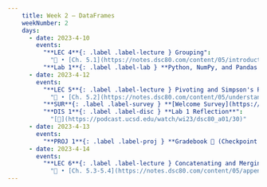 ```yaml
---
    title: Week 2 – DataFrames
    weekNumber: 2
    days:
      - date: 2023-4-10
        events:
          "**LEC 4**{: .label .label-lecture } Grouping":
            "🎥 • [Ch. 5.1](https://notes.dsc80.com/content/05/introduction.html)"
          "**Lab 1**{: .label .label-lab } **Python, NumPy, and Pandas (due 4/10)**":
      - date: 2023-4-12
        events:
          "**LEC 5**{: .label .label-lecture } Pivoting and Simpson's Paradox":
            "🎥 • [Ch. 5.2](https://notes.dsc80.com/content/05/understanding-aggregations.html)"    
          "**SUR**{: .label .label-survey } **[Welcome Survey](https://docs.google.com/forms/d/e/1FAIpQLSe0_yIwytkjirqN26bMonQ3wQTzX7itZXd8KBeglaUeAZtIhA/viewform)**":
          "**DIS 1**{: .label .label-disc } **Lab 1 Reflection**":
            "[🎥](https://podcast.ucsd.edu/watch/wi23/dsc80_a01/30)"
      - date: 2023-4-13
        events:
          "**PROJ 1**{: .label .label-proj } **Gradebook 💯 (Checkpoint due 1/19)**":
      - date: 2023-4-14
        events:
          "**LEC 6**{: .label .label-lecture } Concatenating and Merging":
            "🎥 • [Ch. 5.3-5.4](https://notes.dsc80.com/content/05/appending-data.html)"
---
```

